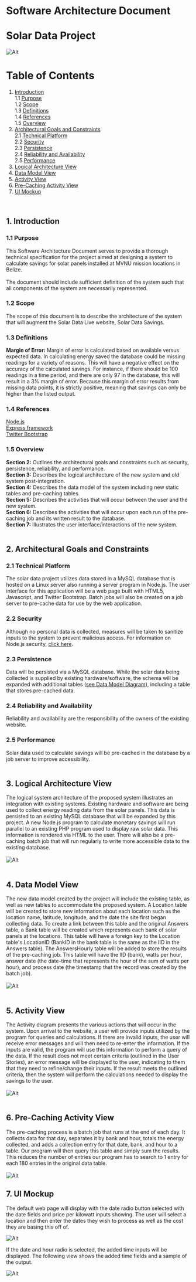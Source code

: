 # Software Architecture Document <br/><br/> Solar Data Project   
![Alt](./images/MVNU_logo.png "MVNU Logo")  

# Table of Contents  
1. [Introduction](#1-introduction)  
   1.1 [Purpose](#11-purpose)  
   1.2 [Scope](#12-scope)  
   1.3 [Definitions](#13-definitions)  
   1.4 [References](#14-references)  
   1.5 [Overview](#15-overview)  
2. [Architectural Goals and Constraints](#2-architectural-goals-and-constraints)  
   2.1 [Technical Platform](#21-technical-platform)  
   2.2 [Security](#22-security)  
   2.3 [Persistence](#23-persistence)  
   2.4 [Reliability and Availability](#24-reliability-and-availability)  
   2.5 [Performance](#25-performance)  
3. [Logical Architecture View](#3-logical-architecture-view)  
4. [Data Model View](#4-data-model-view)  
5. [Activity View](#5-activity-view)  
6. [Pre-Caching Activity View](#6-pre-caching-activity-view)  
7. [UI Mockup](#7-ui-mockup)  
<br/>

## 1. Introduction  

### 1.1 Purpose  
This Software Architecture Document serves to provide a thorough technical specification for the project aimed at 
designing a system to calculate savings for solar panels installed at MVNU mission locations in Belize.  
<br/>
The document should include sufficient definition of the system such that all components of the system are 
necessarily represented.  

### 1.2 Scope  
The scope of this document is to describe the architecture of the system that will augment the Solar Data Live
website, Solar Data Savings.  

### 1.3 Definitions 
**Margin of Error:**  Margin of error is calculated based on available versus expected data.  In calculating energy saved the database could be 
missing readings for a variety of reasons.  This will have a negative effect on the accuracy of the calculated savings.  For instance, if 
there should be 100 readings in a time period, and there are only 97 in the database, this will result in a 3% margin of error. Because this 
margin of error results from missing data points, it is strictly positive, meaning that savings can only be higher than the listed output.  

### 1.4 References  
[Node.js](https://nodejs.org/en/)  
[Express framework](http://expressjs.com/)  
[Twitter Bootstrap](http://getbootstrap.com/)  

### 1.5 Overview  
**Section 2:** Outlines the architectural goals and constraints such as security, persistence, reliability, and performance.  
**Section 3:** Describes the logical architecture of the new system and old system post-integration.  
**Section 4:** Describes the data model of the system including new static tables and pre-caching tables.  
**Section 5:** Describes the activities that will occur between the user and the new system.  
**Section 6:** Describes the activities that will occur upon each run of the pre-caching job and its written result to the database.  
**Section 7:** Illustrates the user interface/interactions of the new system.  
<br/>
	
## 2. Architectural Goals and Constraints  

### 2.1 Technical Platform  
The solar data project utilizes data stored in a MySQL database that is hosted on a Linux server also running a server program in Node.js. 
The user interface for this application will be a web page built with HTML5, Javascript, and Twitter Bootstrap. Batch jobs will also be
created on a job server to pre-cache data for use by the web application.  

### 2.2 Security  
Although no personal data is collected, measures will be taken to sanitize inputs to the system to prevent malicious access.
For information on Node.js security, [click here](https://nodejs.org/en/security/).  

### 2.3 Persistence  
Data will be persisted via a MySQL database. While the solar data being collected is supplied by existing hardware/software,
the schema will be expanded with additional tables ([see Data Model Diagram](#4-data-model-view)), including a table that stores pre-cached data.  

### 2.4 Reliability and Availability  
Reliability and availability are the responsibility of the owners of the existing website.  

### 2.5 Performance  
Solar data used to calculate savings will be pre-cached in the database by a job server to improve accessibility.  
<br/>

## 3. Logical Architecture View  
The logical system architecture of the proposed system illustrates an integration with existing systems. Existing hardware and software are
being used to collect energy reading data from the solar panels. This data is persisted to an existing MySQL database that will be expanded
by this project. A new Node.js program to calculate monetary savings will run parallel to an existing PHP program used to display raw solar data. 
This information is rendered via HTML to the user. There will also be a pre-caching batch job that will run regularly to write more accessible data to the
existing database.  
<br/>
![Alt](./images/Solar_Data_Web_Application_Logical_Architecture.png "Solar Data Web Application Logical Architecture")  
<br/>

## 4. Data Model View  
The new data model created by the project will include the existing table, as well as new tables to accommodate the proposed system. A Location table will be created
to store new information about each location such as the location name, latitude, longitude, and the date the site first began collecting data. To
create a link between this table and the original Answers table, a Bank table will be created which represents each bank of solar panels at the locations.
This table will have a foreign key to the Location table's LocationID (BankID in the bank table is the same as the IID in the Answers table). The AnswersHourly 
table will be added to store the results of the pre-caching job. This table will have the IID (bank), watts per hour, answer date (the date-time that 
represents the hour of the sum of watts per hour), and process date (the timestamp that the record was created by the batch job).  
<br/>
![Alt](./images/Data_Model.png "Solar Data Web Application Data Model")  
<br/>

## 5. Activity View  
The Activity diagram presents the various actions that will occur in the system. Upon arrival to the website, a user will provide inputs utilized by
the program for queries and calculations. If there are invalid inputs, the user will receive error messages and will then need to re-enter the information. 
If the inputs are valid, the program will use this information to perform a query of the data. If the result does not meet certain criteria (outlined in the User Stories),
an error message will be displayed to the user, indicating to them that they need to refine/change their inputs. If the result meets the outlined
criteria, then the system will perform the calculations needed to display the savings to the user.  
<br/>
![Alt](./images/Activity_Architecture.png "Solar Data Web Application Activity Architecture")  
<br/> 

## 6. Pre-Caching Activity View  
The pre-caching process is a batch job that runs at the end of each day. It collects data for that day, separates it by bank and hour, totals the energy collected, 
and adds a collection entry for that date, bank, and hour to a table. Our program will then query this table and simply sum the results. This reduces the number 
of entries our program has to search to 1 entry for each 180 entries in the original data table.  
<br/>
![Alt](./images/Pre-Caching_Activity_Architecture.png "Pre-Caching Batch Job Activity Architecture")
<br/>

## 7. UI Mockup  
The default web page will display with the date radio button selected with the date fields and price per kilowatt inputs showing. The user will select a location 
and then enter the dates they wish to process as well as the cost they are basing this off of.  

![Alt](./images/uiDATEONLY.jpg "Default Web View")

If the date and hour radio is selected, the added time inputs will be displayed. The following view shows the added time fields and a sample of the output.  

![Alt](./images/uiDATETIME.jpg "Added Hour Selections Web View")

